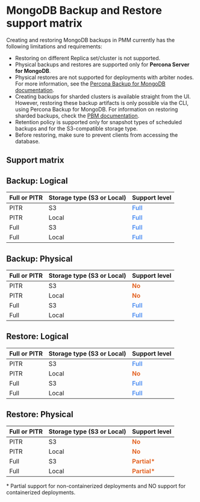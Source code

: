 # MongoDB Backup and Restore support matrix

Creating and restoring MongoDB backups in PMM currently has the following limitations and requirements:

- Restoring on different Replica set/cluster is not supported.
- Physical backups and restores are supported only for **Percona Server for MongoDB**.
- Physical restores are not supported for deployments with arbiter nodes. For more information, see the [Percona Backup for MongoDB documentation](https://docs.percona.com/percona-backup-mongodb/usage/restore.html#physical-restore-known-limitations).
- Creating backups for sharded clusters is available straight from the UI. However, restoring these backup artifacts is only possible via the CLI, using Percona Backup for MongoDB. For information on restoring sharded backups, check the [PBM documentation](https://docs.percona.com/percona-backup-mongodb/usage/restore.html).
- Retention policy is supported only for snapshot types of scheduled backups and for the S3-compatible storage type.
- Before restoring, make sure to prevent clients from accessing the database.
  
## Support matrix

## Backup: Logical

| Full or PITR | Storage type (S3 or Local) | Support level |                                                                    
| ---- | -------- | ------------- |
| PITR  | S3       | <b style="color:#5794f2;"><b style="color:#5794f2;">Full</b></b>                                  |                   
| PITR  | Local    | <b style="color:#5794f2;">Full</b>                                    |
| Full   | S3      | <b style="color:#5794f2;">Full</b>                                    |                                               
| Full   | Local   | <b style="color:#5794f2;">Full</b>                                    |


## Backup: Physical
| Full or PITR | Storage type (S3 or Local) | Support level |                                                                    
| ---- | -------- | ------------- |
| PITR  | S3       | <b style="color:#e36526;">No</b>                                       
| PITR  | Local    | <b style="color:#e36526;">No</b>                                       
| Full   | S3      | <b style="color:#5794f2;">Full</b>                                   
| Full   | Local   | <b style="color:#5794f2;">Full</b>                                    


## Restore: Logical
| Full or PITR | Storage type (S3 or Local) | Support level |                                                                    
| ---- | -------- | ------------- |
| PITR  | S3       | <b style="color:#5794f2;">Full</b>                                    |                                               
| PITR  | Local    | <b style="color:#e36526;">No</b>                                      |
| Full   | S3       | <b style="color:#5794f2;">Full</b>                                    |                                               
| Full   | Local    | <b style="color:#5794f2;">Full</b>                                    |                                               

## Restore: Physical
| Full or PITR | Storage type (S3 or Local) | Support level|                                                                    
| ---- | -------- | ------------- |
| PITR  | S3       | <b style="color:#e36526;">No</b>                        |            
| PITR  | Local    | <b style="color:#e36526;">No</b>                        |             
| Full   | S3       | <b style="color:#e36526;">Partial*</b> |                                    
| Full   | Local    | <b style="color:#e36526;">Partial*</b> |         

\* Partial support for non-containerized deployments and NO support for containerized deployments.
